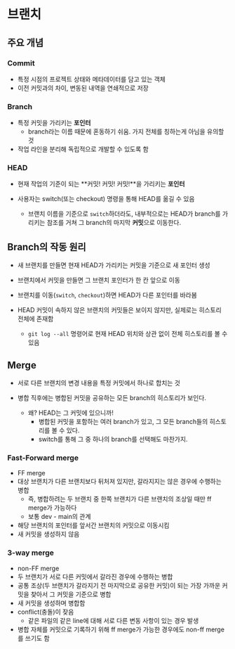 # 브랜치



## 주요 개념

### Commit

- 특정 시점의 프로젝트 상태와 메타데이터를 담고 있는 객체
- 이전 커밋과의 차이, 변동된 내역을 연쇄적으로 저장



### Branch

- 특정 커밋을 가리키는 **포인터**
  - branch라는 이름 때문에 혼동하기 쉬움. 가지 전체를 칭하는게 아님을 유의할 것
- 작업 라인을 분리해 독립적으로 개발할 수 있도록 함



### HEAD

- 현재 작업의 기준이 되는 **커밋! 커밋! 커밋!**을 가리키는 **포인터**

- 사용자는 switch(또는 checkout) 명령을 통해 HEAD를 옮길 수 있음

  - 브랜치 이름을 기준으로 `switch`하더라도, 내부적으로는 HEAD가 branch를 가리키는 참조를 거쳐 그 branch의 마지막 **커밋**으로 이동한다.

  

## Branch의 작동 원리

- 새 브랜치를 만들면 현재 HEAD가 가리키는 커밋을 기준으로 새 포인터 생성

- 브랜치에서 커밋을 만들면 그 브랜치 포인터가 한 칸 앞으로 이동

- 브랜치를 이동(`switch`, `checkout`)하면 HEAD가 다른 포인터를 바라봄

- HEAD 커밋이 속하지 않은 브랜치의 커밋들은 보이지 않지만, 실제로는 히스토리 전체에 존재함
  - `git log --all` 명령어로 현재 HEAD 위치와 상관 없이 전체 히스토리를 볼 수 있음



## Merge

- 서로 다른 브랜치의 변경 내용을 특정 커밋에서 하나로 합치는 것

- 병합 직후에는 병합된 커밋을 공유하는 모든 branch의 히스토리가 보인다.

  - 왜? HEAD는 그 커밋에 있으니까!
    - 병합된 커밋을 포함하는 여러 branch가 있고, 그 모든 branch들의 히스토리를 볼 수 있다.
    - switch를 통해 그 중 하나의 branch를 선택해도 마찬가지.

  

### Fast-Forward merge

- FF merge
- 대상 브랜치가 다른 브랜치보다 뒤처져 있지만, 갈라지지는 않은 경우에 수행하는 병합
  - 즉, 병합하려는 두 브랜치 중 한쪽 브랜치가 다른 브랜치의 조상일 때만 ff merge가 가능하다
  - 보통 dev - main의 관계
- 해당 브랜치의 포인터를 앞서간 브랜치의 커밋으로 이동시킴
- 새 커밋을 생성하지 않음



### 3-way merge

- non-FF merge
- 두 브랜치가 서로 다른 커밋에서 갈라진 경우에 수행하는 병합
- 공통 조상(두 브랜치가 갈라지기 전 마지막으로 공유한 커밋)이 되는 가장 가까운 커밋을 찾아서 그 커밋을 기준으로 병합
- 새 커밋을 생성하며 병합함
- conflict(충돌)이 잦음
  - 같은 파일의 같은 line에 대해 서로 다른 변동 사항이 있는 경우 발생
- 병합 자체를 커밋으로 기록하기 위해 ff merge가 가능한 경우에도 non-ff merge를 쓰기도 함